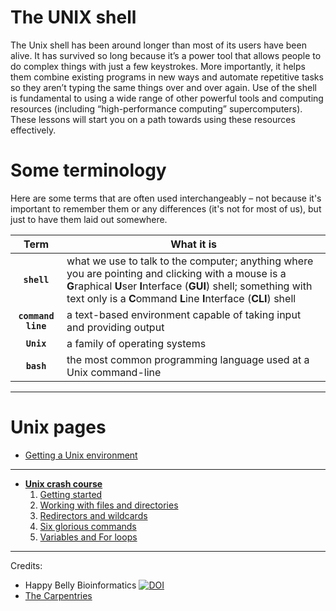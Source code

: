 
# The UNIX shell
The Unix shell has been around longer than most of its users have been alive. It has survived so long because it’s a power tool that allows people to do complex things with just a few keystrokes. More importantly, it helps them combine existing programs in new ways and automate repetitive tasks so they aren’t typing the same things over and over again. Use of the shell is fundamental to using a wide range of other powerful tools and computing resources (including “high-performance computing” supercomputers). These lessons will start you on a path towards using these resources effectively.

# Some terminology
Here are some terms that are often used interchangeably – not because it's important to remember them or any differences (it's not for most of us), but just to have them laid out somewhere.

| Term     | What it is          |
|:-------------:|------------------|
| **`shell`** | what we use to talk to the computer; anything where you are pointing and clicking with a mouse is a **G**raphical **U**ser **I**nterface (**GUI**) shell; something with text only is a **C**ommand **L**ine **I**nterface (**CLI**) shell |  
| **`command line`** | a text-based environment capable of taking input and providing output |  
| **`Unix`** | a family of operating systems |  
| **`bash`** | the most common programming language used at a Unix command-line |  

---

# Unix pages

* [Getting a Unix environment](https://ua-carpentries-workshops.github.io/2019-10-26-Tucson/#setup)

---

* **[Unix crash course](/unix/unix-intro)**  
	1. [Getting started](/unix/getting-started.md)
	2. [Working with files and directories](/unix/working-with-files-and-dirs.md)
	3. [Redirectors and wildcards](/unix/wild-redirectors.md)
	4. [Six glorious commands](/unix/six-glorious-commands.md)
	5. [Variables and For loops](/unix/for-loops.md)  

---

Credits:

+ Happy Belly Bioinformatics [![DOI](https://jose.theoj.org/papers/10.21105/jose.00053/status.svg)](https://doi.org/10.21105/jose.00053)
+ [The Carpentries](http://swcarpentry.github.io/shell-novice/)
